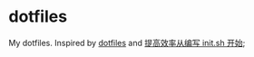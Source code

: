 # dotfiles
My dotfiles.
Inspired by [dotfiles](https://github.com/hanxi/dotfiles) and [提高效率从编写 init.sh 开始](https://zhuanlan.zhihu.com/p/50080614);
